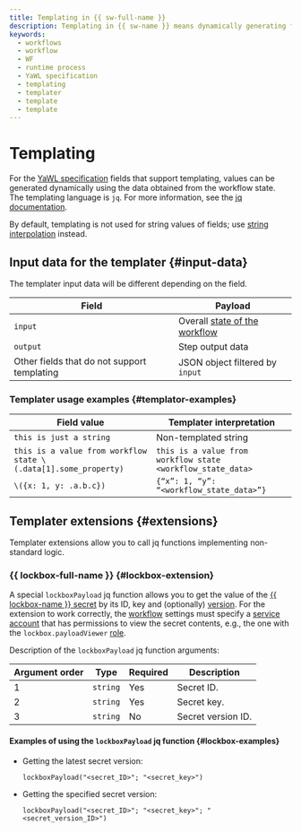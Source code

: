 ```yaml
---
title: Templating in {{ sw-full-name }}
description: Templating in {{ sw-name }} means dynamically generating field values in a YaWL specification.
keywords:
  - workflows
  - workflow
  - WF
  - runtime process
  - YaWL specification
  - templating
  - templater
  - template
  - template
---
```



# Templating

For the [YaWL specification](./yawl.md) fields that support templating, values can be generated dynamically using the data obtained from the workflow state. The templating language is `jq`. For more information, see the [jq documentation](https://jqlang.github.io/jq/manual/).

By default, templating is not used for string values of fields; use [string interpolation](https://jqlang.github.io/jq/manual/#string-interpolation) instead.

## Input data for the templater {#input-data}

The templater input data will be different depending on the field.

Field | Payload
--- | ---
`input` | Overall [state of the workflow](workflow.md#state)
`output` | Step output data
Other fields that do not support templating | JSON object filtered by `input`

### Templater usage examples {#templator-examples}

Field value | Templater interpretation
--- | ---
`this is just a string` | Non-templated string
`this is a value from workflow state \(.data[1].some_property)` | `this is a value from workflow state <workflow_state_data>`
`\({x: 1, y: .a.b.c})` | `{“x”: 1, “y”: “<workflow_state_data>”}`

## Templater extensions {#extensions}

Templater extensions allow you to call jq functions implementing non-standard logic.

### {{ lockbox-full-name }} {#lockbox-extension}

A special `lockboxPayload` jq function allows you to get the value of the [{{ lockbox-name }} secret](../../../lockbox/concepts/secret.md) by its ID, key and (optionally) [version](../../../lockbox/concepts/secret.md#version). For the extension to work correctly, the [workflow](./workflow.md) settings must specify a [service account](../../../iam/concepts/users/service-accounts.md) that has permissions to view the secret contents, e.g., the one with the `lockbox.payloadViewer` [role](../../../lockbox/security/index.md#lockbox-payloadViewer).

Description of the `lockboxPayload` jq function arguments:

Argument order | Type | Required | Description
--- | --- | --- | ---
1 | `string` | Yes | Secret ID.
2 | `string` | Yes | Secret key.
3 | `string` | No | Secret version ID.

#### Examples of using the `lockboxPayload` jq function {#lockbox-examples}

* Getting the latest secret version:

    ```text
    lockboxPayload("<secret_ID>"; "<secret_key>")
    ```
* Getting the specified secret version:

    ```text
    lockboxPayload("<secret_ID>"; "<secret_key>"; "<secret_version_ID>")
    ```